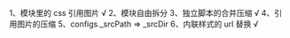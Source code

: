 1、模块里的 css 引用图片 √
2、模块自由拆分
3、独立脚本的合并压缩 √
4、引用图片的压缩 
5、configs.\_srcPath => \_srcDir
6、内联样式的 url 替换 √
